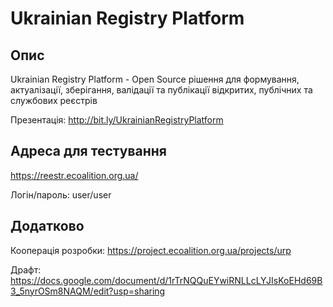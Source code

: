 # Ukrainian Registry Platform

## Опис

Ukrainian Registry Platform - Open Source рішення для формування, актуалізації, зберігання, валідації та публікації відкритих, публічних та службових реєстрів

Презентація: http://bit.ly/UkrainianRegistryPlatform

## Адреса для тестування

https://reestr.ecoalition.org.ua/

Логін/пароль: user/user

## Додатково

Кооперація розробки: https://project.ecoalition.org.ua/projects/urp

Драфт: https://docs.google.com/document/d/1rTrNQQuEYwiRNLLcLYJIsKoEHd69B3_5nyrOSm8NAQM/edit?usp=sharing

